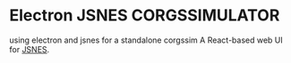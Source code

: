 # Electron JSNES CORGSSIMULATOR

using electron and jsnes for a standalone corgssim
A React-based web UI for [JSNES](https://github.com/bfirsh/jsnes).
